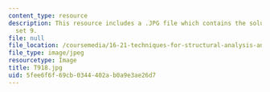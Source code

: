 ```yaml
---
content_type: resource
description: This resource includes a .JPG file which contains the solution to problem
  set 9.
file: null
file_location: /coursemedia/16-21-techniques-for-structural-analysis-and-design-spring-2005/5fee6f6f69cb0344402ab0a9e3ae26d7_T918.jpg
file_type: image/jpeg
resourcetype: Image
title: T918.jpg
uid: 5fee6f6f-69cb-0344-402a-b0a9e3ae26d7
---
```

